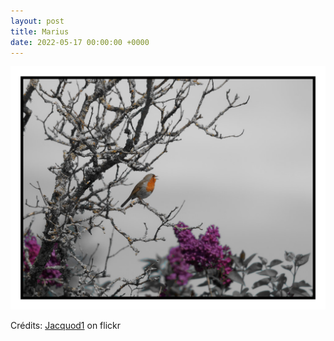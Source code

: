 ```yaml
---
layout: post
title: Marius
date: 2022-05-17 00:00:00 +0000
---
```


![Marius](/images/2022-05-17.jpg)

Crédits: [Jacquod1](https://www.flickr.com/people/136092478@N05/) on flickr
